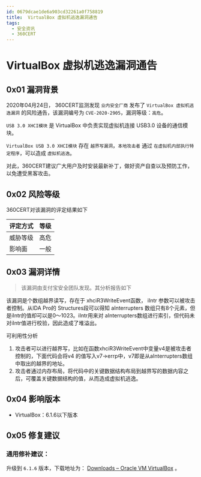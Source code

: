 ```yaml
---
id: 0679dcae1de6a903cd32261a0f758819
title:  VirtualBox 虚拟机逃逸漏洞通告
tags: 
  - 安全资讯
  - 360CERT
---
```


#  VirtualBox 虚拟机逃逸漏洞通告

0x01 漏洞背景
---------


2020年04月24日， 360CERT监测发现 `业内安全厂商` 发布了 `VirtualBox 虚拟机逃逸漏洞` 的风险通告，该漏洞编号为 `CVE-2020-2905`，漏洞等级：`高危`。


`USB 3.0 XHCI模块` 是 VirtualBox 中负责实现虚拟机连接 USB3.0 设备的通信模块。


`VirtualBox USB 3.0 XHCI模块` 存在 `越界写漏洞`，`本地攻击者` 通过 `在虚拟机内部执行特定程序`，可以造成 `虚拟机逃逸`。


对此，360CERT建议广大用户及时安装最新补丁，做好资产自查以及预防工作，以免遭受黑客攻击。 


0x02 风险等级
---------


360CERT对该漏洞的评定结果如下




| 评定方式 | 等级 |
| --- | --- |
| 威胁等级 | 高危 |
| 影响面 | 一般 |


0x03 漏洞详情
---------



> 
> 该漏洞由支付宝安全团队发现。其分析报告如下
> 
> 
> 


该漏洞是个数组越界读写，存在于 xhciR3WriteEvent函数， iIntr 参数可以被攻击者控制。从IDA Pro的 Structures段可以得知 aInterrupters 数组只有8个元素，但是iIntr的值却可以是0～1023。iIntr用来对 aInterrupters数组进行索引，但代码未对iIntr值进行校验，因此造成了堆溢出。


可利用性分析


1. 攻击者可以进行越界写，比如在函数xhciR3WriteEvent中变量v4是被攻击者控制的，下面代码会将v4 的值写入v7->errp中，v7即是从aInterrupters数组中取出的越界的地址。
2. 攻击者通过内存布局，将代码中的关键数据结构布局到越界写的数据内容之后，可覆盖关键数据结构的值，从而造成虚拟机逃逸。


0x04 影响版本
---------


* VirtualBox：6.1.6以下版本


0x05 修复建议
---------


### 通用修补建议：


升级到 `6.1.6` 版本，下载地址为： [Downloads – Oracle VM VirtualBox](https://www.virtualbox.org/wiki/Downloads) 。


